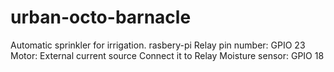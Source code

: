 # urban-octo-barnacle
Automatic sprinkler for irrigation.
rasbery-pi 
Relay pin number: GPIO 23
Motor: External current source 
       Connect it to Relay 
Moisture sensor: GPIO 18
